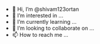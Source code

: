- 👋 Hi, I’m @shivam123ortan
- 👀 I’m interested in ...
- 🌱 I’m currently learning ...
- 💞️ I’m looking to collaborate on ...
- 📫 How to reach me ...

<!---
shivam123ortan/shivam123ortan is a ✨ special ✨ repository because its `README.md` (this file) appears on your GitHub profile.
You can click the Preview link to take a look at your changes.
--->
